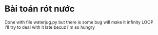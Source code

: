 # Bài toán rót nước
Done with file waterjug.py but there is some bug will make it infinity LOOP<br>
I'll try to deal with it late becuz i'm so hungry
